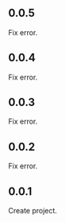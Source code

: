 ## 0.0.5
Fix error.

## 0.0.4
Fix error.

## 0.0.3
Fix error.

## 0.0.2
Fix error.

## 0.0.1
Create project.